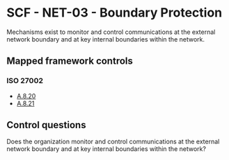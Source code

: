 # SCF - NET-03 - Boundary Protection
Mechanisms exist to monitor and control communications at the external network boundary and at key internal boundaries within the network.
## Mapped framework controls
### ISO 27002
- [A.8.20](../iso27002/a-8.md#a820)
- [A.8.21](../iso27002/a-8.md#a821)
  
## Control questions
Does the organization monitor and control communications at the external network boundary and at key internal boundaries within the network?
  